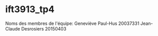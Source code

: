 # ift3913_tp4

Noms des membres de l'équipe:
Geneviève Paul-Hus 20037331
Jean-Claude Desrosiers 20150403